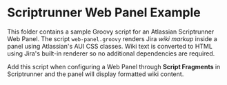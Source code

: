 # Scriptrunner Web Panel Example

This folder contains a sample Groovy script for an Atlassian Scriptrunner Web Panel.
The script `web-panel.groovy` renders Jira *wiki markup* inside a panel using Atlassian's
AUI CSS classes. Wiki text is converted to HTML using Jira's built-in renderer
so no additional dependencies are required.

Add this script when configuring a Web Panel through **Script Fragments** in
Scriptrunner and the panel will display formatted wiki content.
